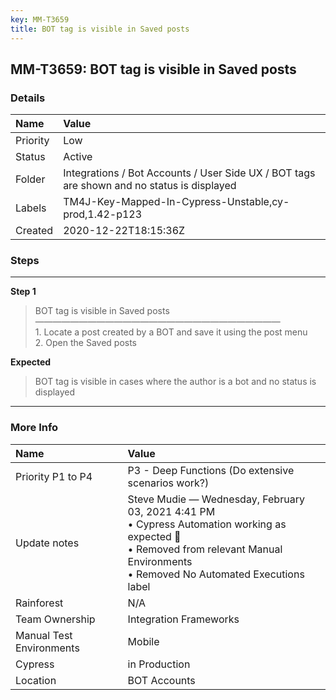 ```yaml
---
key: MM-T3659
title: BOT tag is visible in Saved posts
---
```


## MM-T3659: BOT tag is visible in Saved posts

### Details

| Name     | Value                                                                                      |
| :------- | :----------------------------------------------------------------------------------------- |
| Priority | Low                                                                                        |
| Status   | Active                                                                                     |
| Folder   | Integrations / Bot Accounts / User Side UX / BOT tags are shown and no status is displayed |
| Labels   | TM4J-Key-Mapped-In-Cypress-Unstable,cy-prod,1.42-p123                                      |
| Created  | 2020-12-22T18:15:36Z                                                                       |

### Steps

<hr/>

**Step 1**

> <article>BOT tag is visible in Saved posts<br>————————————————————————————<br>1. Locate a post created by a BOT and save it using the post menu<br>2. Open the Saved posts</article>

**Expected**

> <article>BOT tag is visible in cases where the author is a bot and no status is displayed</article>

<hr/>

### More Info

| Name                     | Value                                                                                                                                                                                      |
| :----------------------- | :----------------------------------------------------------------------------------------------------------------------------------------------------------------------------------------- |
| Priority P1 to P4        | P3 - Deep Functions (Do extensive scenarios work?)                                                                                                                                         |
| Update notes             | Steve Mudie — Wednesday, February 03, 2021 4:41 PM<br>• Cypress Automation working as expected 🎉<br>• Removed from relevant Manual Environments<br>• Removed No Automated Executions label |
| Rainforest               | N/A                                                                                                                                                                                        |
| Team Ownership           | Integration Frameworks                                                                                                                                                                     |
| Manual Test Environments | Mobile                                                                                                                                                                                     |
| Cypress                  | in Production                                                                                                                                                                              |
| Location                 | BOT Accounts                                                                                                                                                                               |
